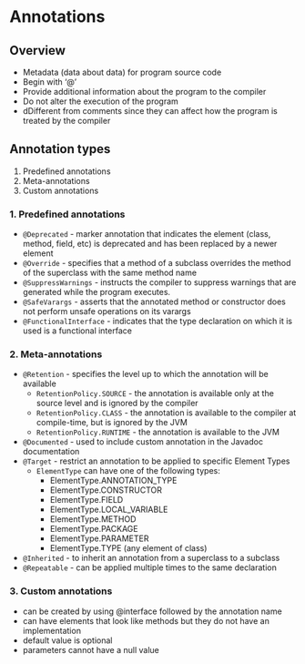 # Annotations

## Overview

- Metadata (data about data) for program source code
- Begin with ‘@’
- Provide additional information about the program to the compiler
- Do not alter the execution of the program
- dDifferent from comments since they can affect how the program is treated by the compiler

## Annotation types

1. Predefined annotations 
2. Meta-annotations
3. Custom annotations

### 1. Predefined annotations

 - `@Deprecated` - marker annotation that indicates the element (class, method, field, etc) is deprecated and has been replaced by a newer element
 - `@Override` - specifies that a method of a subclass overrides the method of the superclass with the same method name
 - `@SuppressWarnings` - instructs the compiler to suppress warnings that are generated while the program executes.
 - `@SafeVarargs` - asserts that the annotated method or constructor does not perform unsafe operations on its varargs
 - `@FunctionalInterface` - indicates that the type declaration on which it is used is a functional interface

### 2. Meta-annotations

- `@Retention` - specifies the level up to which the annotation will be available
  - `RetentionPolicy.SOURCE` - the annotation is available only at the source level and is ignored by the compiler
  - `RetentionPolicy.CLASS` - the annotation is available to the compiler at compile-time, but is ignored by the JVM
  - `RetentionPolicy.RUNTIME` - the annotation is available to the JVM
- `@Documented` - used to include custom annotation in the Javadoc documentation
- `@Target` - restrict an annotation to be applied to specific Element Types
  - `ElementType` can have one of the following types: 
    - ElementType.ANNOTATION_TYPE
    - ElementType.CONSTRUCTOR
    - ElementType.FIELD
    - ElementType.LOCAL_VARIABLE
    - ElementType.METHOD
    - ElementType.PACKAGE
    - ElementType.PARAMETER
    - ElementType.TYPE 	(any element of class) 
- `@Inherited` - to inherit an annotation from a superclass to a subclass
- `@Repeatable` - can be applied multiple times to the same declaration

### 3. Custom annotations

- can be created by using @interface followed by the annotation name
- can have elements that look like methods but they do not have an implementation
- default value is optional
- parameters cannot have a null value

